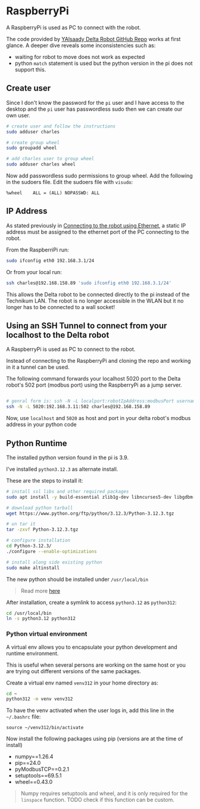 # RaspberryPi

A RaspberryPi is used as PC to connect with the robot. 

The code provided by [YAlsaady Delta Robot GitHub Repo](https://github.com/YAlsaady/IGUS_Delta_Robot) works at first glance. A deeper dive reveals some inconsistencies such as:
- waiting for robot to move does not work as expected
- python `match` statement is used but the python version in the pi does not support this.

## Create user

Since I don't know the password for the `pi` user and I have access to the desktop and the `pi` user has passwordless sudo then we can create our own user.

```bash
# create user and follow the instructions
sudo adduser charles

# create group wheel
sudo groupadd wheel

# add charles user to group wheel
sudo adduser charles wheel
```

Now add passwordless sudo permissions to group wheel. Add the following in the sudoers file. Edit the sudoers file with `visudo`:
```
%wheel    ALL = (ALL) NOPASSWD: ALL
```

## IP Address

As stated previously in [Connecting to the robot using Ethernet](./README.md#connecting-to-the-robot-using-ethernet), a static IP address must be assigned to the ethernet port of the PC connecting to the robot. 

From the RaspberriPi run:
```bash
sudo ifconfig eth0 192.168.3.1/24
```

Or from your local run:

```bash
ssh charles@192.168.158.89 'sudo ifconfig eth0 192.168.3.1/24'
```


This allows the Delta robot to be connected directly to the pi instead of the Technikum LAN. The robot is no longer accessible in the WLAN but it no longer has to be connected to a wall socket!

## Using an SSH Tunnel to connect from your localhost to the Delta robot

A RaspberryPi is used as PC to connect to the robot.

Instead of connecting to the RaspberryPi and cloning the repo and working in it a tunnel can be used.

The following command forwards your localhost 5020 port to the Delta robot's 502 port (modbus port) using the RaspberryPi as a jump server.

```bash

# genral form is: ssh -N -L localport:robotIpAddress:modbusPort username@raspberryPiIpAddress
ssh -N -L 5020:192.168.3.11:502 charles@192.168.158.89 
```

Now, use `localhost` and `5020` as host and port in your delta robot's modbus address in your python code

## Python Runtime

The installed python version found in the pi is 3.9.

I've installed `python3.12.3` as alternate install.

These are the steps to install it:
```bash
# install ssl libs and other required packages
sudo apt install -y build-essential zlib1g-dev libncurses5-dev libgdbm-dev libnss3-dev libssl-dev libreadline-dev libffi-dev wget cmake

# download python tarball
wget https://www.python.org/ftp/python/3.12.3/Python-3.12.3.tgz

# un tar it
tar -zxvf Python-3.12.3.tgz 

# configure installation
cd Python-3.12.3/
./configure --enable-optimizations

# install along side existing python
sudo make altinstall
```

The new python should be installed under `/usr/local/bin`

> Read more [here](https://raspberrytips.com/install-latest-python-raspberry-pi/)

After installation, create a symlink to access `python3.12` as `python312`:
```bash
cd /usr/local/bin
ln -s python3.12 python312
```

### Python virtual environment

A virtual env allows you to encapsulate your python development and runtime environment. 

This is useful when several persons are working on the same host or you are trying out different versions of the same packages.

Create a virtual env named `venv312` in your home directory as:
```bash
cd ~
python312 -m venv venv312
```

To have the venv activated when the user logs in, add this line in the `~/.bashrc` file: 
```
source ~/venv312/bin/activate
```

Now install the following packages using pip (versions are at the time of install)
- numpy==1.26.4
- pip==24.0
- pyModbusTCP==0.2.1
- setuptools==69.5.1
- wheel==0.43.0

> Numpy requires setuptools and wheel, and it is only required for the `linspace` function. TODO check if this function can be custom.

